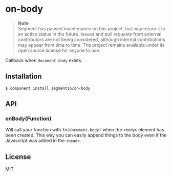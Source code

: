 # on-body

> **Note**  
> Segment has paused maintenance on this project, but may return it to an active status in the future. Issues and pull requests from external contributors are not being considered, although internal contributions may appear from time to time. The project remains available under its open source license for anyone to use.

  Callback when `document.body` exists.

## Installation

    $ component install segmentio/on-body

## API

### onBody(Function)

  Will call your function with `fn(document.body)` when the `<body>` element has been created. This way you can easily append things to the body even if the Javascript was added in the `<head>`.

## License

  MIT
